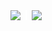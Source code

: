 <div style="display: flex; align-items: center; gap: 8px;">
    <a href="https://github.com/anuraghazra/github-readme-stats">
        <img
            src="https://github-readme-stats.vercel.app/api?username=r3dacted42&theme=highcontrast&hide_title=true&show_icons=true&hide_border=true">
    </a>
    <div style="border: 1px solid white; align-self: stretch;"></div>
    <a href="https://github.com/anuraghazra/github-readme-stats">
        <img
            src="https://github-readme-stats.vercel.app/api/top-langs/?username=r3dacted42&theme=highcontrast&langs_count=3&hide_title=true&hide_border=true">
    </a>
</div>